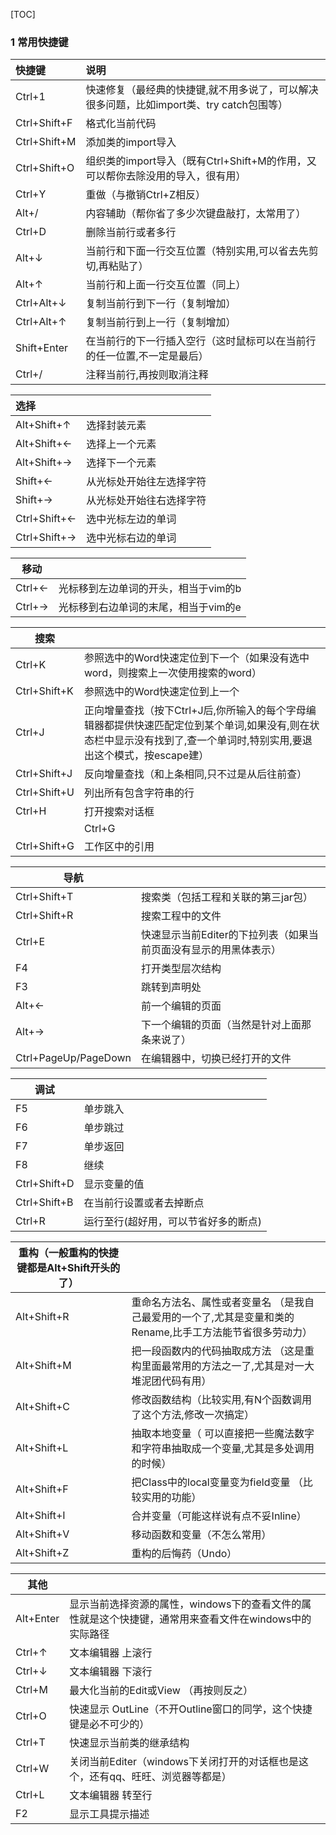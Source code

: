 [TOC]

### 1 常用快捷键

|快捷键| 说明 |
|:----------- |:----------- |
|Ctrl+1|快速修复（最经典的快捷键,就不用多说了，可以解决很多问题，比如import类、try catch包围等）|
|Ctrl+Shift+F|格式化当前代码|
|Ctrl+Shift+M|添加类的import导入|
|Ctrl+Shift+O|组织类的import导入（既有Ctrl+Shift+M的作用，又可以帮你去除没用的导入，很有用）|
|Ctrl+Y|重做（与撤销Ctrl+Z相反）|
|Alt+/|内容辅助（帮你省了多少次键盘敲打，太常用了）|
|Ctrl+D|删除当前行或者多行|
|Alt+↓|当前行和下面一行交互位置（特别实用,可以省去先剪切,再粘贴了）|
|Alt+↑|当前行和上面一行交互位置（同上）|
|Ctrl+Alt+↓|复制当前行到下一行（复制增加）|
|Ctrl+Alt+↑|复制当前行到上一行（复制增加）|
|Shift+Enter|在当前行的下一行插入空行（这时鼠标可以在当前行的任一位置,不一定是最后）|
|Ctrl+/|注释当前行,再按则取消注释|

|选择||
|:----------- |:----------- |
|Alt+Shift+↑|选择封装元素|
|Alt+Shift+←|选择上一个元素|
|Alt+Shift+→|选择下一个元素|
|Shift+←|从光标处开始往左选择字符|
|Shift+→|从光标处开始往右选择字符|
|Ctrl+Shift+←|选中光标左边的单词|
|Ctrl+Shift+→|选中光标右边的单词|

|移动||
| ---- | ---- |
|Ctrl+←|光标移到左边单词的开头，相当于vim的b|
|Ctrl+→|光标移到右边单词的末尾，相当于vim的e|

|搜索||
| ---- | ---- |
|Ctrl+K|参照选中的Word快速定位到下一个（如果没有选中word，则搜索上一次使用搜索的word）|
|Ctrl+Shift+K|参照选中的Word快速定位到上一个|
|Ctrl+J|正向增量查找（按下Ctrl+J后,你所输入的每个字母编辑器都提供快速匹配定位到某个单词,如果没有,则在状态栏中显示没有找到了,查一个单词时,特别实用,要退出这个模式，按escape建）|
|Ctrl+Shift+J|反向增量查找（和上条相同,只不过是从后往前查）|
|Ctrl+Shift+U|列出所有包含字符串的行|
|Ctrl+H|打开搜索对话框|
||Ctrl+G|工作区中的声明|
|Ctrl+Shift+G|工作区中的引用|

|导航||
| ---- | ---- |
|Ctrl+Shift+T|搜索类（包括工程和关联的第三jar包）|
|Ctrl+Shift+R|搜索工程中的文件|
|Ctrl+E|快速显示当前Editer的下拉列表（如果当前页面没有显示的用黑体表示）|
|F4|打开类型层次结构|
|F3|跳转到声明处|
|Alt+←|前一个编辑的页面|
|Alt+→|下一个编辑的页面（当然是针对上面那条来说了）|
|Ctrl+PageUp/PageDown|在编辑器中，切换已经打开的文件|

|调试||
| ---- | ---- |
|F5|单步跳入|
|F6|单步跳过|
|F7|单步返回|
|F8|继续|
|Ctrl+Shift+D|显示变量的值|
|Ctrl+Shift+B|在当前行设置或者去掉断点|
|Ctrl+R|运行至行(超好用，可以节省好多的断点)|

|重构（一般重构的快捷键都是Alt+Shift开头的了）||
| ---- | ---- |
|Alt+Shift+R|重命名方法名、属性或者变量名 （是我自己最爱用的一个了,尤其是变量和类的Rename,比手工方法能节省很多劳动力）|
|Alt+Shift+M|把一段函数内的代码抽取成方法 （这是重构里面最常用的方法之一了,尤其是对一大堆泥团代码有用）|
|Alt+Shift+C|修改函数结构（比较实用,有N个函数调用了这个方法,修改一次搞定）|
|Alt+Shift+L|抽取本地变量（ 可以直接把一些魔法数字和字符串抽取成一个变量,尤其是多处调用的时候）|
|Alt+Shift+F|把Class中的local变量变为field变量 （比较实用的功能）|
|Alt+Shift+I|合并变量（可能这样说有点不妥Inline）|
|Alt+Shift+V|移动函数和变量（不怎么常用）|
|Alt+Shift+Z|重构的后悔药（Undo）|

|其他||
| ---- | ---- |
|Alt+Enter|显示当前选择资源的属性，windows下的查看文件的属性就是这个快捷键，通常用来查看文件在windows中的实际路径|
|Ctrl+↑|文本编辑器 上滚行|
|Ctrl+↓|文本编辑器 下滚行|
|Ctrl+M|最大化当前的Edit或View （再按则反之）|
|Ctrl+O|快速显示 OutLine（不开Outline窗口的同学，这个快捷键是必不可少的）|
|Ctrl+T|快速显示当前类的继承结构|
|Ctrl+W|关闭当前Editer（windows下关闭打开的对话框也是这个，还有qq、旺旺、浏览器等都是）|
|Ctrl+L|文本编辑器 转至行|
|F2|显示工具提示描述|